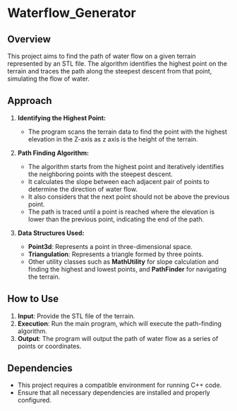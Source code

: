 # Waterflow_Generator
 
## Overview
This project aims to find the path of water flow on a given terrain represented by an STL file. The algorithm identifies the highest point on the terrain and traces the path along the steepest descent from that point, simulating the flow of water.
 
## Approach
1. **Identifying the Highest Point:**
    - The program scans the terrain data to find the point with the highest elevation in the Z-axis as z axis is the height of the terrain.
 
2. **Path Finding Algorithm:**
    - The algorithm starts from the highest point and iteratively identifies the neighboring points with the steepest descent.
    - It calculates the slope between each adjacent pair of points to determine the direction of water flow.
    - It also considers that the next point should not be above the previous point.
    - The path is traced until a point is reached where the elevation is lower than the previous point, indicating the end of the path.
 
3. **Data Structures Used:**
    - **Point3d**: Represents a point in three-dimensional space.
    - **Triangulation<Triangle>**: Represents a triangle formed by three points.
    - Other utility classes such as **MathUtility** for slope calculation and finding the highest and lowest points, and **PathFinder** for navigating the terrain.
 
## How to Use
1. **Input**: Provide the STL file of the terrain.
2. **Execution**: Run the main program, which will execute the path-finding algorithm.
3. **Output**: The program will output the path of water flow as a series of points or coordinates.
 
## Dependencies
- This project requires a compatible environment for running C++ code.
- Ensure that all necessary dependencies are installed and properly configured.
